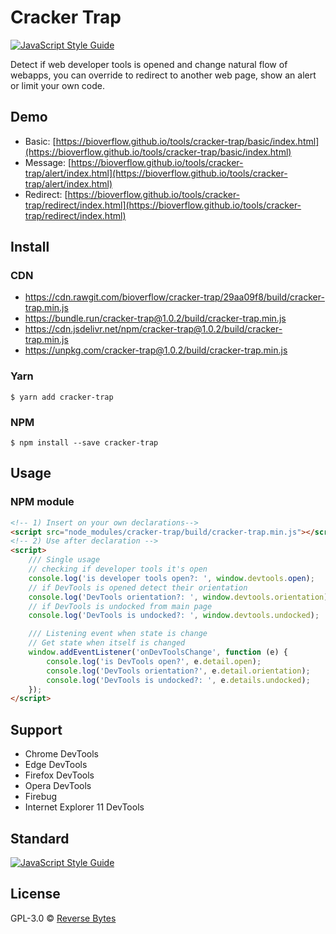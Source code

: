 # Cracker Trap
[![JavaScript Style Guide](https://img.shields.io/badge/code_style-standard-brightgreen.svg)](https://standardjs.com)

Detect if web developer tools is opened and change natural flow of webapps, you can override to redirect to another web page, show an alert or limit your own code.

## Demo
* Basic: [https://bioverflow.github.io/tools/cracker-trap/basic/index.html](https://bioverflow.github.io/tools/cracker-trap/basic/index.html)
* Message: [https://bioverflow.github.io/tools/cracker-trap/alert/index.html](https://bioverflow.github.io/tools/cracker-trap/alert/index.html)
* Redirect: [https://bioverflow.github.io/tools/cracker-trap/redirect/index.html](https://bioverflow.github.io/tools/cracker-trap/redirect/index.html)

## Install

### CDN

* https://cdn.rawgit.com/bioverflow/cracker-trap/29aa09f8/build/cracker-trap.min.js
* https://bundle.run/cracker-trap@1.0.2/build/cracker-trap.min.js
* https://cdn.jsdelivr.net/npm/cracker-trap@1.0.2/build/cracker-trap.min.js
* https://unpkg.com/cracker-trap@1.0.2/build/cracker-trap.min.js

### Yarn

```
$ yarn add cracker-trap
```

### NPM
```
$ npm install --save cracker-trap
```

## Usage

### NPM module
```html
<!-- 1) Insert on your own declarations-->
<script src="node_modules/cracker-trap/build/cracker-trap.min.js"></script>
<!-- 2) Use after declaration -->
<script>
	/// Single usage
	// checking if developer tools it's open
	console.log('is developer tools open?: ', window.devtools.open);
	// if DevTools is opened detect their orientation
	console.log('DevTools orientation?: ', window.devtools.orientation);
	// if DevTools is undocked from main page
	console.log('DevTools is undocked?: ', window.devtools.undocked);

	/// Listening event when state is change
	// Get state when itself is changed
	window.addEventListener('onDevToolsChange', function (e) {
		console.log('is DevTools open?', e.detail.open);
		console.log('DevTools orientation?', e.detail.orientation);
		console.log('DevTools is undocked?: ', e.details.undocked);
	});
</script>
```

## Support

- Chrome DevTools
- Edge DevTools
- Firefox DevTools
- Opera DevTools
- Firebug
- Internet Explorer 11 DevTools

## Standard

[![JavaScript Style Guide](https://cdn.rawgit.com/standard/standard/master/badge.svg)](https://github.com/standard/standard)

## License

GPL-3.0 © [Reverse Bytes](https://reversebytes.wordpress.com)
